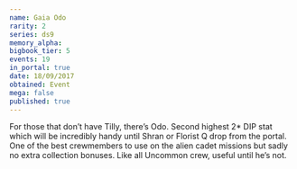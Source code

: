 ```yaml
---
name: Gaia Odo
rarity: 2
series: ds9
memory_alpha:
bigbook_tier: 5
events: 19
in_portal: true
date: 18/09/2017
obtained: Event
mega: false
published: true
---
```


For those that don’t have Tilly, there’s Odo. Second highest 2* DIP stat which will be incredibly handy until Shran or Florist Q drop from the portal. One of the best crewmembers to use on the alien cadet missions but sadly no extra collection bonuses. Like all Uncommon crew, useful until he’s not.
